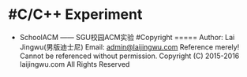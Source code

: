 #C/C++ Experiment
=====
- SchoolACM —— SGU校园ACM实验
#Copyright
=====
Author: Lai Jingwu(男版迪士尼)
Email: admin@laijingwu.com
Reference merely!
Cannot be referenced without permission.
Copyright (C) 2015-2016 laijingwu.com All Rights Reserved
